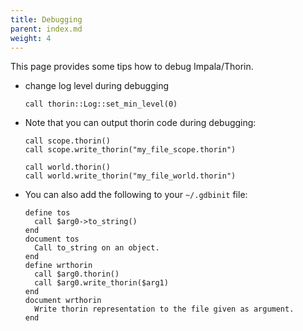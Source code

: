 ```yaml
---
title: Debugging
parent: index.md
weight: 4
---
```


This page provides some tips how to debug Impala/Thorin.

* change log level during debugging
    ```gdb
    call thorin::Log::set_min_level(0)
    ```
* Note that you can output thorin code during debugging:
    ```gdb
    call scope.thorin()
    call scope.write_thorin("my_file_scope.thorin")
    
    call world.thorin()
    call world.write_thorin("my_file_world.thorin")
    ```
* You can also add the following to your ```~/.gdbinit``` file:
    ```gdb
    define tos
      call $arg0->to_string()
    end
    document tos
      Call to_string on an object.
    end
    define wrthorin
      call $arg0.thorin()
      call $arg0.write_thorin($arg1)
    end
    document wrthorin
      Write thorin representation to the file given as argument.
    end
    ```